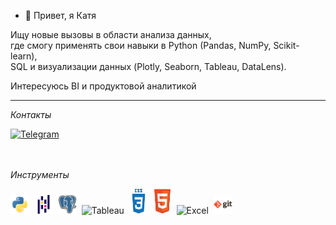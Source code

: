 - 👋 Привет, я Катя 

Ищу новые вызовы в области анализа данных,   
где смогу применять свои навыки в Python (Pandas, NumPy, Scikit-learn),   
SQL и визуализации данных (Plotly, Seaborn, Tableau, DataLens).  

Интересуюсь BI и продуктовой аналитикой   

---

*Контакты*  

<div id="badges">
  <a href="https://t.me/kachanea">
    <img src=https://avatars.mds.yandex.net/i?id=ee220d96aa96df9eb6c0d046e507ee984a077a34-10868190-images-thumbs&n=13 alt="Telegram" width="40"/>
  </a>
</div>  
<br></br>

*Инструменты*  

<div>
  <img src="https://github.com/devicons/devicon/blob/master/icons/python/python-original.svg" title="Python" alt="Python" width="30" height="30"/>&nbsp;
  <img src="https://github.com/devicons/devicon/blob/master/icons/pandas/pandas-original.svg" title="Pandes" alt="Pandas" width="30" height="30"/>&nbsp;
  <img src="https://github.com/devicons/devicon/blob/master/icons/postgresql/postgresql-original.svg" title="SQL" alt="SQL" width="30" height="30"/>&nbsp;
  <img src="https://avatars.mds.yandex.net/i?id=b9705fdaf1bd00a545280399927260f8_l-4432759-images-thumbs&n=13" title="Tableau" alt="Tableau" height="30"/>&nbsp;
  <img src="https://github.com/devicons/devicon/blob/master/icons/css3/css3-plain-wordmark.svg"  title="CSS3" alt="CSS" width="30" height="40"/>&nbsp;
  <img src="https://github.com/devicons/devicon/blob/master/icons/html5/html5-original.svg" title="HTML5" alt="HTML" width="30" height="40"/>&nbsp;
  <img src="https://image.winudf.com/v2/image1/Y29tLm1pY3Jvc29mdC5vZmZpY2UuZXhjZWxfaWNvbl8xNTYwNDE4MjU5XzA5NA/icon.png?w=100&fakeurl=1" title="Excel" alt="Excel" height="30"/>&nbsp;
  <img src="https://github.com/devicons/devicon/blob/master/icons/git/git-original-wordmark.svg" title="Git" **alt="Git" width="30" height="30"/>
</div>  


